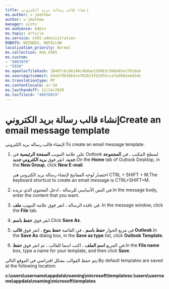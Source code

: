 ```yaml
---
title: إنشاء قالب رسالة بريد الكتروني
ms.author: v-jmathew
author: v-jmathew
manager: scotv
ms.audience: Admin
ms.topic: article
ms.service: o365-administration
ROBOTS: NOINDEX, NOFOLLOW
localization_priority: Normal
ms.collection: Adm_O365
ms.custom:
- "9003070"
- "5830"
ms.openlocfilehash: 284d7cbc8b140c49dae158663c560a65e17810eb
ms.sourcegitcommit: 64eb79b3664ce762813fd19fbcca7e6002a4d3de
ms.translationtype: MT
ms.contentlocale: ar-SA
ms.lasthandoff: 12/14/2020
ms.locfileid: "49676819"
---
```

# <a name="create-an-email-message-template"></a><span data-ttu-id="34076-102">إنشاء قالب رسالة بريد الكتروني</span><span class="sxs-lookup"><span data-stu-id="34076-102">Create an email message template</span></span>

<span data-ttu-id="34076-103">لإنشاء قالب رسالة بريد الكتروني:</span><span class="sxs-lookup"><span data-stu-id="34076-103">To create an email message template:</span></span>

1. <span data-ttu-id="34076-104">علي علامة التبويب **الصفحة الرئيسية** في Outlook لسطح المكتب ، في **المجموعة جديد**، انقر فوق **بريد الكتروني جديد**.</span><span class="sxs-lookup"><span data-stu-id="34076-104">On the **Home** tab of Outlook Desktop, in the **New Group**, click **New E-mail**.</span></span>

    <span data-ttu-id="34076-105">اختصار لوحه المفاتيح لإنشاء رسالة بريد الكتروني هي CTRL + SHIFT + M.</span><span class="sxs-lookup"><span data-stu-id="34076-105">The keyboard shortcut to create an email message is CTRL+SHIFT+M.</span></span>

2. <span data-ttu-id="34076-106">في النص الأساسي للرسالة ، ادخل المحتوي الذي تريده.</span><span class="sxs-lookup"><span data-stu-id="34076-106">In the message body, enter the content that you want.</span></span>
3. <span data-ttu-id="34076-107">في نافذه الرسالة ، انقر فوق علامة التبويب **ملف** .</span><span class="sxs-lookup"><span data-stu-id="34076-107">In the message window, click the **File** tab.</span></span>
4. <span data-ttu-id="34076-108">انقر فوق **حفظ باسم**.</span><span class="sxs-lookup"><span data-stu-id="34076-108">Click **Save As**.</span></span>
5. <span data-ttu-id="34076-109">في مربع الحوار **حفظ باسم** ، في القائمة **حفظ بنوع** ، انقر فوق **قالب Outlook**.</span><span class="sxs-lookup"><span data-stu-id="34076-109">In the **Save As** dialog box, in the **Save as type** list, click **Outlook Template**.</span></span>
6. <span data-ttu-id="34076-110">في المربع **اسم الملف** ، اكتب اسما للقالب ، ثم انقر فوق **حفظ**.</span><span class="sxs-lookup"><span data-stu-id="34076-110">In the **File name** box, type a name for your template, and then click **Save**.</span></span>

<span data-ttu-id="34076-111">يتم حفظ القوالب بشكل افتراضي في الموقع التالي:</span><span class="sxs-lookup"><span data-stu-id="34076-111">By default templates are saved at the following location:</span></span>

<span data-ttu-id="34076-112">**c:\users\username\appdata\roaming\microsoft\templates**</span><span class="sxs-lookup"><span data-stu-id="34076-112">**c:\users\username\appdata\roaming\microsoft\templates**</span></span>
